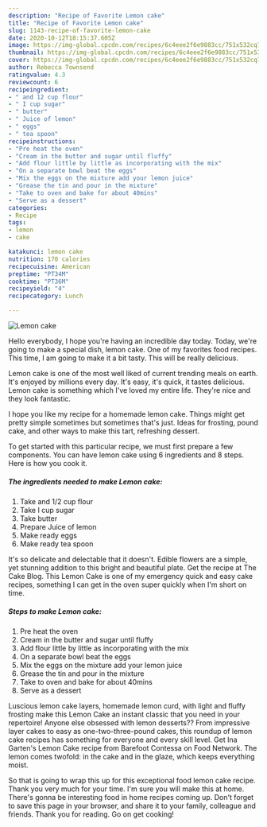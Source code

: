 ```yaml
---
description: "Recipe of Favorite Lemon cake"
title: "Recipe of Favorite Lemon cake"
slug: 1143-recipe-of-favorite-lemon-cake
date: 2020-10-12T18:15:37.605Z
image: https://img-global.cpcdn.com/recipes/6c4eee2f6e9883cc/751x532cq70/lemon-cake-recipe-main-photo.jpg
thumbnail: https://img-global.cpcdn.com/recipes/6c4eee2f6e9883cc/751x532cq70/lemon-cake-recipe-main-photo.jpg
cover: https://img-global.cpcdn.com/recipes/6c4eee2f6e9883cc/751x532cq70/lemon-cake-recipe-main-photo.jpg
author: Rebecca Townsend
ratingvalue: 4.3
reviewcount: 6
recipeingredient:
- " and 12 cup flour"
- " I cup sugar"
- " butter"
- " Juice of lemon"
- " eggs"
- " tea spoon"
recipeinstructions:
- "Pre heat the oven"
- "Cream in the butter and sugar until fluffy"
- "Add flour little by little as incorporating with the mix"
- "On a separate bowl beat the eggs"
- "Mix the eggs on the mixture add your lemon juice"
- "Grease the tin and pour in the mixture"
- "Take to oven and bake for about 40mins"
- "Serve as a dessert"
categories:
- Recipe
tags:
- lemon
- cake

katakunci: lemon cake 
nutrition: 170 calories
recipecuisine: American
preptime: "PT34M"
cooktime: "PT36M"
recipeyield: "4"
recipecategory: Lunch

---
```



![Lemon cake](https://img-global.cpcdn.com/recipes/6c4eee2f6e9883cc/751x532cq70/lemon-cake-recipe-main-photo.jpg)

Hello everybody, I hope you're having an incredible day today. Today, we're going to make a special dish, lemon cake. One of my favorites food recipes. This time, I am going to make it a bit tasty. This will be really delicious.

Lemon cake is one of the most well liked of current trending meals on earth. It's enjoyed by millions every day. It's easy, it's quick, it tastes delicious. Lemon cake is something which I've loved my entire life. They're nice and they look fantastic.

I hope you like my recipe for a homemade lemon cake. Things might get pretty simple sometimes but sometimes that&#39;s just. Ideas for frosting, pound cake, and other ways to make this tart, refreshing dessert.


To get started with this particular recipe, we must first prepare a few components. You can have lemon cake using 6 ingredients and 8 steps. Here is how you cook it.

<!--inarticleads1-->

##### The ingredients needed to make Lemon cake:

1. Take  and 1/2 cup flour
1. Take  I cup sugar
1. Take  butter
1. Prepare  Juice of lemon
1. Make ready  eggs
1. Make ready  tea spoon


It&#39;s so delicate and delectable that it doesn&#39;t. Edible flowers are a simple, yet stunning addition to this bright and beautiful plate. Get the recipe at The Cake Blog. This Lemon Cake is one of my emergency quick and easy cake recipes, something I can get in the oven super quickly when I&#39;m short on time. 

<!--inarticleads2-->

##### Steps to make Lemon cake:

1. Pre heat the oven
1. Cream in the butter and sugar until fluffy
1. Add flour little by little as incorporating with the mix
1. On a separate bowl beat the eggs
1. Mix the eggs on the mixture add your lemon juice
1. Grease the tin and pour in the mixture
1. Take to oven and bake for about 40mins
1. Serve as a dessert


Luscious lemon cake layers, homemade lemon curd, with light and fluffy frosting make this Lemon Cake an instant classic that you need in your repertoire! Anyone else obsessed with lemon desserts?? From impressive layer cakes to easy as one-two-three-pound cakes, this roundup of lemon cake recipes has something for everyone and every skill level. Get Ina Garten&#39;s Lemon Cake recipe from Barefoot Contessa on Food Network. The lemon comes twofold: in the cake and in the glaze, which keeps everything moist. 

So that is going to wrap this up for this exceptional food lemon cake recipe. Thank you very much for your time. I'm sure you will make this at home. There's gonna be interesting food in home recipes coming up. Don't forget to save this page in your browser, and share it to your family, colleague and friends. Thank you for reading. Go on get cooking!
